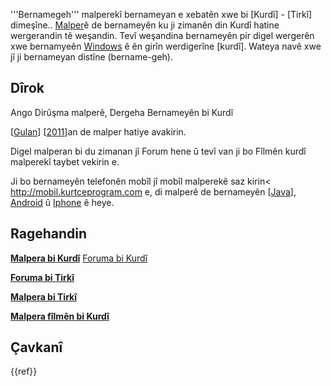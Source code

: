 '''Bernamegeh''' malperekî bernameyan e xebatên xwe bi [Kurdî] - [Tirkî] dimeşîne.. [Malper](Malper.md)ê de bernameyên ku ji zimanên din Kurdî hatine wergerandin tê weşandin. Tevî weşandina bernameyên pir digel wergerên xwe bernamyeên [Windows](Windows.md) ê ên girîn werdigerîne [kurdî]. Wateya navê xwe jî ji bernameyan distîne (bername-geh).

## Dîrok ##

Ango Dirûşma malperê, Dergeha Bernameyên bi Kurdî

[[Gulan](15.md)] [[2011](2011.md)]an de malper hatiye avakirin.

Digel malperan bi du zimanan jî Forum hene û tevî van ji bo Fîlmên kurdî malperekî taybet vekirin e.

Ji bo bernameyên telefonên mobîl jî mobîl malperekê saz kirin< http://mobil.kurtceprogram.com e, di malperê de bernameyên [[Java](Java.md)], [Android](Android.md) û [Iphone](Iphone.md) ê heye.


## Ragehandin ##

**[Malpera bi Kurdî](http://www.bernamegeh.net)** [Foruma bi Kurdî](http://forum.bernamegeh.net)

**[Foruma bi Tirkî](http://forum.kurtceprogram.com)**

**[Malpera bi Tirkî](http://www.kurtceprogram.com)**

**[Malpera fîlmên bi Kurdî](http://film.kurtceprogram.com)**

## Çavkanî ##
{{ref}}